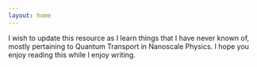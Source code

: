 ```yaml
---
layout: home
---
```

I wish to update this resource as I learn things that I have never known of, mostly pertaining to Quantum Transport in Nanoscale Physics. I hope you enjoy reading this while I enjoy writing.